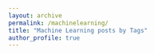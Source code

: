 ```yaml
---
layout: archive
permalink: /machinelearning/
title: "Machine Learning posts by Tags"
author_profile: true
---
```


